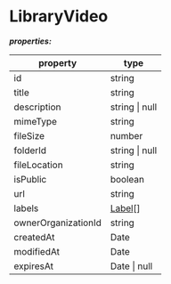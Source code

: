 # LibraryVideo

**_properties:_**

| property              | type                              |
| --------------------- | --------------------------------- |
| id                    | string                            |
| title                 | string                            |
| description           | string \| null                    |
| mimeType              | string                            |
| fileSize              | number                            |
| folderId              | string \| null                    |
| fileLocation          | string                            |
| isPublic              | boolean                           |
| url                   | string                            |
| labels                | [Label](./Label.md)[]             |
| ownerOrganizationId   | string                            |
| createdAt             | Date                              |
| modifiedAt            | Date                              |
| expiresAt             | Date \| null                      |

